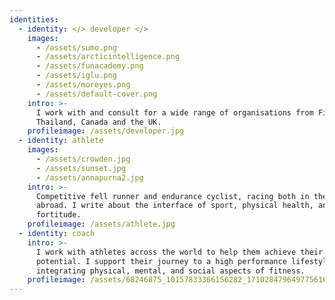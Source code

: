 ```yaml
---
identities:
  - identity: </> developer </>
    images:
      - /assets/sumo.png
      - /assets/arcticintelligence.png
      - /assets/funacademy.png
      - /assets/iglu.png
      - /assets/moreyes.png
      - /assets/default-cover.png
    intro: >-
      I work with and consult for a wide range of organisations from Finland,
      Thailand, Canada and the UK.
    profileimage: /assets/developer.jpg
  - identity: athlete
    images:
      - /assets/crowden.jpg
      - /assets/sunset.jpg
      - /assets/annapurna2.jpg
    intro: >-
      Competitive fell runner and endurance cyclist, racing both in the UK and
      abroad. I write about the interface of sport, physical health, and mental
      fortitude.
    profileimage: /assets/athlete.jpg
  - identity: coach
    intro: >-
      I work with athletes across the world to help them achieve their full
      potential. I support their journey to a high performance lifestyle,
      integrating physical, mental, and social aspects of fitness.
    profileimage: /assets/68246875_10157833366156282_171028479649775616_n.jpg
---
```


